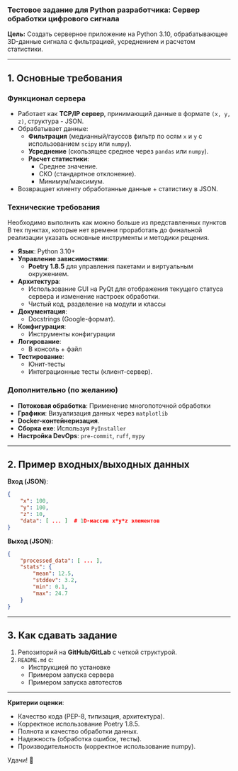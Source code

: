 ### **Тестовое задание для Python разработчика: Сервер обработки цифрового сигнала**  

**Цель:** Создать серверное приложение на Python 3.10, обрабатывающее 3D-данные сигнала с фильтрацией, усреднением и расчетом статистики.  

---

## **1. Основные требования**  

### **Функционал сервера**  
- Работает как **TCP/IP сервер**, принимающий данные в формате `(x, y, z)`, структура - JSON.  
- Обрабатывает данные:  
  - **Фильтрация** (медианный/гауссов фильтр по осям `x` и `y` с использованием `scipy` или `numpy`).  
  - **Усреднение** (скользящее среднее через `pandas` или `numpy`).  
  - **Расчет статистики**:  
    - Среднее значение.  
    - СКО (стандартное отклонение).  
    - Минимум/максимум.  
- Возвращает клиенту обработанные данные + статистику в JSON.  

### **Технические требования** 

Необходимо выполнить как можно больше из представленных пунктов
В тех пунктах, которые нет времени проработать до финальной реализации указать основные инструменты и методики рещения.

- **Язык**: Python 3.10+  
- **Управление зависимостями**:  
  - **Poetry 1.8.5** для управления пакетами и виртуальным окружением.  
- **Архитектура**:  
  - Использование GUI на PyQt для отображения текущего статуса сервера и изменение настроек обработки.
  - Чистый код, разделение на модули и классы
- **Документация**:  
  - Docstrings (Google-формат).  
- **Конфигурация**:  
  - Инструменты конфигурации
- **Логирование**:   
  - В консоль + файл
- **Тестирование**:  
  - Юнит-тесты
  - Интеграционные тесты (клиент-сервер).  

### **Дополнительно (по желанию)**  
- **Потоковая обработка**: Применение многопоточной обработки  
- **Графики**: Визуализация данных через `matplotlib`  
- **Docker-контейнеризация**.  
- **Сборка exe**: Используя `PyInstaller`
- **Настройка DevOps**: `pre-commit`, `ruff`, `mypy`

---

## **2. Пример входных/выходных данных**  
**Вход (JSON)**:  
```json  
{  
    "x": 100,  
    "y": 100,  
    "z": 10,  
    "data": [ ... ]  # 1D-массив x*y*z элементов  
}
```  

**Выход (JSON)**:  
```json  
{  
    "processed_data": [ ... ],  
    "stats": {  
        "mean": 12.5,  
        "stddev": 3.2,  
        "min": 0.1,  
        "max": 24.7  
    }  
}  
```  

---

## **3. Как сдавать задание**  
1. Репозиторий на **GitHub/GitLab** с четкой структурой.  
2. `README.md` с:  
   - Инструкцией по установке
   - Примером запуска сервера
   - Примером запуска автотестов

---

**Критерии оценки**:  
- Качество кода (PEP-8, типизация, архитектура).  
- Корректное использование Poetry 1.8.5.  
- Полнота и качество обработки данных.  
- Надежность (обработка ошибок, тесты).  
- Производительность (корректное использование numpy).  

Удачи! 🚀